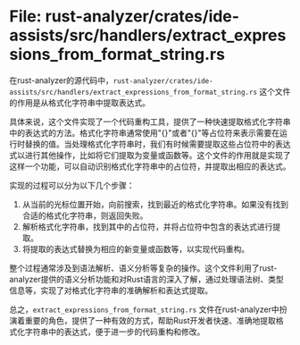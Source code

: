 # File: rust-analyzer/crates/ide-assists/src/handlers/extract_expressions_from_format_string.rs

在rust-analyzer的源代码中，`rust-analyzer/crates/ide-assists/src/handlers/extract_expressions_from_format_string.rs` 这个文件的作用是从格式化字符串中提取表达式。

具体来说，这个文件实现了一个代码重构工具，提供了一种快速提取格式化字符串中的表达式的方法。格式化字符串通常使用"{}"或者"{}"等占位符来表示需要在运行时替换的值。当处理格式化字符串时，我们有时候需要提取这些占位符中的表达式以进行其他操作，比如将它们提取为变量或函数等。这个文件的作用就是实现了这样一个功能，可以自动识别格式化字符串中的占位符，并提取出相应的表达式。

实现的过程可以分为以下几个步骤：
1. 从当前的光标位置开始，向前搜索，找到最近的格式化字符串。如果没有找到合适的格式化字符串，则返回失败。
2. 解析格式化字符串，找到其中的占位符，并将占位符中包含的表达式进行提取。
3. 将提取的表达式替换为相应的新变量或函数等，以实现代码重构。

整个过程通常涉及到语法解析、语义分析等复杂的操作。这个文件利用了rust-analyzer提供的语义分析功能和对Rust语言的深入了解，通过处理语法树、类型信息等，实现了对格式化字符串的准确解析和表达式提取。

总之，`extract_expressions_from_format_string.rs` 文件在rust-analyzer中扮演着重要的角色，提供了一种有效的方式，帮助Rust开发者快速、准确地提取格式化字符串中的表达式，便于进一步的代码重构和修改。

